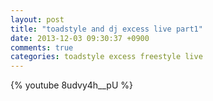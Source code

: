 ```yaml
---
layout: post
title: "toadstyle and dj excess live part1"
date: 2013-12-03 09:30:37 +0900
comments: true
categories: toadstyle excess freestyle live
---
```


{% youtube 8udvy4h__pU %}
